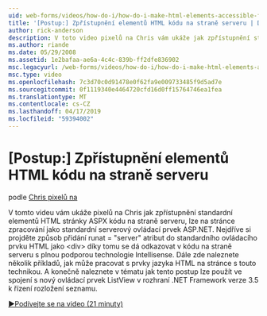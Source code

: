 ```yaml
---
uid: web-forms/videos/how-do-i/how-do-i-make-html-elements-accessible-from-server-side-code
title: '[Postup:] Zpřístupnění elementů HTML kódu na straně serveru | Dokumentace Microsoftu'
author: rick-anderson
description: V toto video pixelů na Chris vám ukáže jak zpřístupnění standardní elementů HTML stránky ASPX kódu na straně serveru, je možné v zprac stránky...
ms.author: riande
ms.date: 05/29/2008
ms.assetid: 1e2bafaa-ae6a-4c4c-839b-ff2dfe836902
msc.legacyurl: /web-forms/videos/how-do-i/how-do-i-make-html-elements-accessible-from-server-side-code
msc.type: video
ms.openlocfilehash: 7c3d70c0d91478e0f62fa9e009733485f9d5ad7e
ms.sourcegitcommit: 0f1119340e4464720cfd16d0ff15764746ea1fea
ms.translationtype: MT
ms.contentlocale: cs-CZ
ms.lasthandoff: 04/17/2019
ms.locfileid: "59394002"
---
```

# <a name="how-do-i-make-html-elements-accessible-from-server-side-code"></a>[Postup:] Zpřístupnění elementů HTML kódu na straně serveru

podle [Chris pixelů na](https://twitter.com/chrispels)

V tomto videu vám ukáže pixelů na Chris jak zpřístupnění standardní elementů HTML stránky ASPX kódu na straně serveru, lze na stránce zpracování jako standardní serverový ovládací prvek ASP.NET. Nejdříve si projděte způsob přidání runat = "server" atribut do standardního ovládacího prvku HTML jako &lt;div&gt; díky tomu se dá odkazovat v kódu na straně serveru s plnou podporou technologie Intellisense. Dále zde naleznete několik příkladů, jak může pracovat s prvky jazyka HTML na stránce s touto technikou. A konečně naleznete v tématu jak tento postup lze použít ve spojení s nový ovládací prvek ListView v rozhraní .NET Framework verze 3.5 k řízení rozložení seznamu.

[&#9654;Podívejte se na video (21 minuty)](https://channel9.msdn.com/Blogs/ASP-NET-Site-Videos/how-do-i-make-html-elements-accessible-from-server-side-code)
